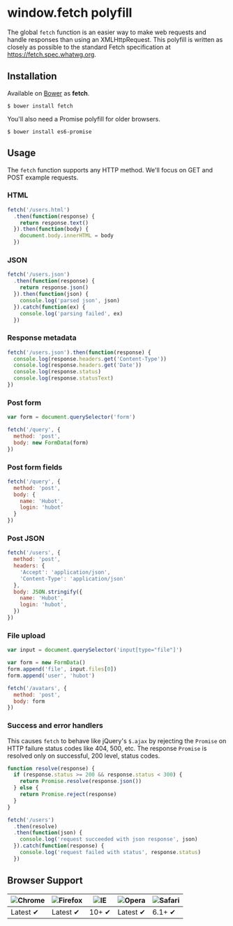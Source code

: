 # window.fetch polyfill

The global `fetch` function is an easier way to make web requests and handle
responses than using an XMLHttpRequest. This polyfill is written as closely as
possible to the standard Fetch specification at https://fetch.spec.whatwg.org.

## Installation

Available on [Bower](http://bower.io) as **fetch**.

```
$ bower install fetch
```

You'll also need a Promise polyfill for older browsers.

```
$ bower install es6-promise
```

## Usage

The `fetch` function supports any HTTP method. We'll focus on GET and POST
example requests.

### HTML

```javascript
fetch('/users.html')
  .then(function(response) {
    return response.text()
  }).then(function(body) {
    document.body.innerHTML = body
  })
```

### JSON

```javascript
fetch('/users.json')
  .then(function(response) {
    return response.json()
  }).then(function(json) {
    console.log('parsed json', json)
  }).catch(function(ex) {
    console.log('parsing failed', ex)
  })
```

### Response metadata

```javascript
fetch('/users.json').then(function(response) {
  console.log(response.headers.get('Content-Type'))
  console.log(response.headers.get('Date'))
  console.log(response.status)
  console.log(response.statusText)
})
```

### Post form

```javascript
var form = document.querySelector('form')

fetch('/query', {
  method: 'post',
  body: new FormData(form)
})
```

### Post form fields

```javascript
fetch('/query', {
  method: 'post',
  body: {
    name: 'Hubot',
    login: 'hubot'
  }
})
```

### Post JSON

```javascript
fetch('/users', {
  method: 'post',
  headers: {
    'Accept': 'application/json',
    'Content-Type': 'application/json'
  },
  body: JSON.stringify({
    name: 'Hubot',
    login: 'hubot',
  })
})
```

### File upload

```javascript
var input = document.querySelector('input[type="file"]')

var form = new FormData()
form.append('file', input.files[0])
form.append('user', 'hubot')

fetch('/avatars', {
  method: 'post',
  body: form
})
```

### Success and error handlers

This causes `fetch` to behave like jQuery's `$.ajax` by rejecting the `Promise`
on HTTP failure status codes like 404, 500, etc. The response `Promise` is
resolved only on successful, 200 level, status codes.

```javascript
function resolve(response) {
  if (response.status >= 200 && response.status < 300) {
    return Promise.resolve(response.json())
  } else {
    return Promise.reject(response)
  }
}

fetch('/users')
  .then(resolve)
  .then(function(json) {
    console.log('request succeeded with json response', json)
  }).catch(function(response) {
    console.log('request failed with status', response.status)
  })
```

## Browser Support

![Chrome](https://raw.github.com/alrra/browser-logos/master/chrome/chrome_48x48.png) | ![Firefox](https://raw.github.com/alrra/browser-logos/master/firefox/firefox_48x48.png) | ![IE](https://raw.github.com/alrra/browser-logos/master/internet-explorer/internet-explorer_48x48.png) | ![Opera](https://raw.github.com/alrra/browser-logos/master/opera/opera_48x48.png) | ![Safari](https://raw.github.com/alrra/browser-logos/master/safari/safari_48x48.png)
--- | --- | --- | --- | --- |
Latest ✔ | Latest ✔ | 10+ ✔ | Latest ✔ | 6.1+ ✔ |
